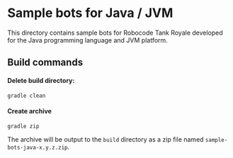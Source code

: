 # Sample bots for Java / JVM

This directory contains sample bots for Robocode Tank Royale developed for the Java programming language and JVM
platform.

## Build commands

#### Delete build directory:

    gradle clean

#### Create archive

    gradle zip

The archive will be output to the `build` directory as a zip file named `sample-bots-java-x.y.z.zip`.

